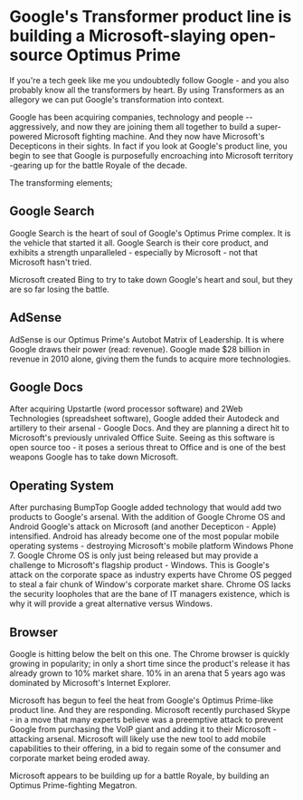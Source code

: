 # Google's Transformer product line is building a Microsoft-slaying open-source Optimus Prime

If you're a tech geek like me you undoubtedly follow Google - and you also probably know all the transformers by heart. By using Transformers as an allegory we can put Google's transformation into context. 

Google has been acquiring companies, technology and people -- aggressively, and now they are joining them all together to build a super-powered Microsoft fighting machine. And they now have Microsoft's Decepticons in their sights. In fact if you look at Google's product line, you begin to see that Google is purposefully encroaching into Microsoft territory -gearing up for the battle Royale of the decade. 

The transforming elements;

## Google Search

Google Search is the heart of soul of Google's Optimus Prime complex. It is the vehicle that started it all. Google Search is their core product, and exhibits a strength unparalleled - especially by Microsoft - not that Microsoft hasn't tried. 

Microsoft created Bing to try to take down Google's heart and soul, but they are so far losing the battle.

## AdSense

AdSense is our Optimus Prime's Autobot Matrix of Leadership. It is where Google draws their power (read: revenue). Google made $28 billion in revenue in 2010 alone, giving them the funds to acquire more technologies.

## Google Docs

After acquiring Upstartle (word processor software) and 2Web Technologies (spreadsheet software), Google added their Autodeck and artillery to their arsenal - Google Docs. And they are planning a direct hit to Microsoft's previously unrivaled Office Suite. Seeing as this software is open source too - it poses a serious threat to Office and is one of the best weapons Google has to take down Microsoft.

## Operating System

After purchasing BumpTop Google added technology that would add two products to Google's arsenal. With the addition of Google Chrome OS and Android Google's attack on Microsoft (and another Decepticon - Apple) intensified. Android has already become one of the most popular mobile operating systems - destroying Microsoft's mobile platform Windows Phone 7. Google Chrome OS is only just being released but may provide a challenge to Microsoft's flagship product - Windows. This is Google's attack on the corporate space as industry experts have Chrome OS pegged to steal a fair chunk of Window's corporate market share. Chrome OS lacks the security loopholes that are the bane of IT managers existence, which is why it will provide a great alternative versus Windows.

## Browser

Google is hitting below the belt on this one. The Chrome browser is quickly growing in popularity; in only a short time since the product's release it has already grown to 10% market share. 10% in an arena that 5 years ago was dominated by Microsoft's Internet Explorer. 

Microsoft has begun to feel the heat from Google's Optimus Prime-like product line. And they are responding. Microsoft recently purchased Skype - in a move that many experts believe was a preemptive attack to prevent Google from purchasing the VoIP giant and adding it to their Microsoft - attacking arsenal. Microsoft will likely use the new tool to add mobile capabilities to their offering, in a bid to regain some of the consumer and corporate market being eroded away. 

Microsoft appears to be building up for a battle Royale, by building an Optimus Prime-fighting Megatron.
